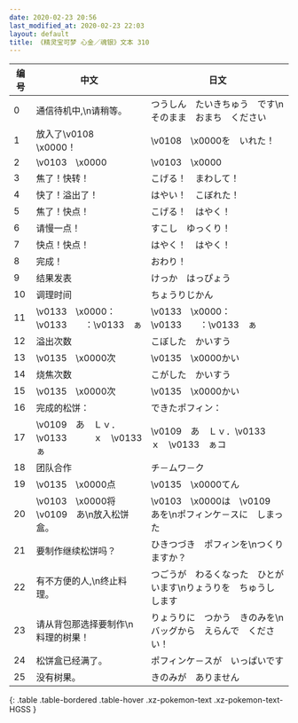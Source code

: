 ```yaml
---
date: 2020-02-23 20:56
last_modified_at: 2020-02-23 22:03
layout: default
title: 《精灵宝可梦 心金／魂银》文本 310
---
```

| 编号 | 中文 | 日文 |
| ---- | ---- | ---- |
| 0 | 通信待机中,\n请稍等。 | つうしん　たいきちゅう　です\nそのまま　おまち　ください |
| 1 | 放入了\v0108　\x0000！ | \v0108　\x0000を　いれた！ |
| 2 | \v0103　\x0000 | \v0103　\x0000 |
| 3 | 焦了！快转！ | こげる！　まわして！ |
| 4 | 快了！溢出了！ | はやい！　こぼれた！ |
| 5 | 焦了！快点！ | こげる！　はやく！ |
| 6 | 请慢一点！ | すこし　ゆっくり！ |
| 7 | 快点！快点！ | はやく！　はやく！ |
| 8 | 完成！ | おわり！ |
| 9 | 结果发表 | けっか　はっぴょう |
| 10 | 调理时间 | ちょうりじかん |
| 11 | \v0133　\x0000：\v0133　　：\v0133　ぁ | \v0133　\x0000：\v0133　　：\v0133　ぁ |
| 12 | 溢出次数 | こぼした　かいすう |
| 13 | \v0135　\x0000次 | \v0135　\x0000かい |
| 14 | 烧焦次数 | こがした　かいすう |
| 15 | \v0135　\x0000次 | \v0135　\x0000かい |
| 16 | 完成的松饼： | できたポフィン： |
| 17 | \v0109　あ　Ｌｖ．\v0133　　　ｘ　\v0133　ぁ | \v0109　あ　Ｌｖ．\v0133　　　ｘ　\v0133　ぁコ |
| 18 | 团队合作 | チ－ムワ－ク |
| 19 | \v0135　\x0000点 | \v0135　\x0000てん |
| 20 | \v0103　\x0000将\v0109　あ\n放入松饼盒。 | \v0103　\x0000は　\v0109　あを\nポフィンケ－スに　しまった |
| 21 | 要制作继续松饼吗？ | ひきつづき　ポフィンを\nつくりますか？ |
| 22 | 有不方便的人,\n终止料理。 | つごうが　わるくなった　ひとがいます\nりょうりを　ちゅうし　します |
| 23 | 请从背包那选择要制作\n料理的树果！ | りょうりに　つかう　きのみを\nバッグから　えらんで　ください！ |
| 24 | 松饼盒已经满了。 | ポフィンケ－スが　いっぱいです |
| 25 | 没有树果。 | きのみが　ありません |
{: .table .table-bordered .table-hover .xz-pokemon-text .xz-pokemon-text-HGSS }